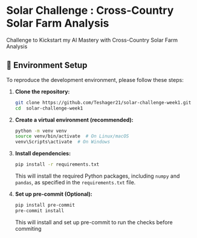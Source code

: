 # Solar Challenge : Cross-Country Solar Farm Analysis
Challenge to Kickstart my AI Mastery with Cross-Country Solar Farm Analysis

## 🚀 Environment Setup

To reproduce the development environment, please follow these steps:

1.  **Clone the repository:**

    ```bash
    git clone https://github.com/Teshager21/solar-challenge-week1.git
    cd  solar-challenge-week1
    ```

2.  **Create a virtual environment (recommended):**

    ```bash
    python -m venv venv
    source venv/bin/activate  # On Linux/macOS
    venv\Scripts\activate  # On Windows
    ```

3.  **Install dependencies:**

    ```bash
    pip install -r requirements.txt
    ```

    This will install the required Python packages, including `numpy` and `pandas`, as specified in the `requirements.txt` file.

4.  **Set up pre-commit (Optional):**
    ```bash
    pip install pre-commit
    pre-commit install
    ```

    This will install and set up pre-commit to run the checks before commiting
